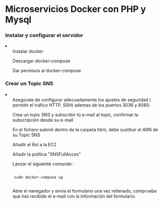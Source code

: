 # Microservicios Docker con PHP y Mysql
<h3>Instalar y configurar el servidor</h2>
<li>
  <ol>Instalar docker</ol>
  <ol>Descargar docker-compose</ol>
  <ol>Dar permisos al docker-compose</ol>
</li>
<h3>Crear un Topic SNS</h2>
<li>
  <ol>Asegúrate de configurar adecuadamente los ajustes de seguridad ( permitir el tráfico HTTP, SSH) ademas de los puertos 3036 y 8080.</ol>
  <ol>Crea un topic SNS y subscribir tú e-mail al topic, confirmar la subscripción desde su e-mail</ol>
  <ol>En el fichero submit dentro de la carpeta html, debe sustituir el ARN de su Topic SNS</ol>
  <ol>Añadir el Rol a la EC2</ol>
  <ol>Añadir la política "SNSFullAcces"</ol>
  <ol>Lanzar el siguiente comando : </ol>
    <pre><code>
    sudo docker-compose up
    </pre></code>
  
  <ol>Abre el navegador y envia el formulario una vez rellenado, comprueba que has recibido el e-mail con la información del formulario. </ol>
</li>
